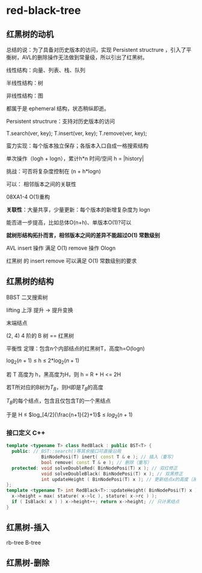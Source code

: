 # red-black-tree

## 红黑树的动机

总结的说：为了具备对历史版本的访问，实现 Persistent structrure ，引入了平衡树，AVL的删除操作无法做到常量级，所以引出了红黑树。

线性结构：向量、列表、栈、队列

半线性结构：树

非线性结构：图

都属于是 ephemeral 结构，状态稍纵即逝。

Persistent structrure：支持对历史版本的访问

T.search(ver, key); T.insert(ver, key); T.remove(ver, key);

蛮力实现：每个版本独立保存；各版本入口自成一格搜索结构

单次操作（logh + logn），累计h*n 时间/空间  h = |history|

挑战：可否将复杂度控制在 (n + h*logn)

可以： 相邻版本之间的关联性

08XA1-4 O(1)重构

**关联性**：大量共享，少量更新：每个版本的新增复杂度为 logn

能否进一步提高，比如总体O(n+h)、单版本O(1)?可以

**就树形结构拓扑而言，相邻版本之间的差异不能超过O(1) 常数级别**

AVL insert 操作 满足 O(1) remove 操作 Ologn

红黑树 的 insert remove 可以满足 O(1) 常数级别的要求

## 红黑树的结构

BBST 二叉搜索树

lifting 上浮 提升  -> 提升变换

末端结点

(2, 4) 4 阶的 B 树 == 红黑树

平衡性 
定理：包含n个内部结点的红黑树T，高度h=O(logn)

$\log_2{(n+1)}$ $\leq$ h $\leq$ 2*$\log_2{(n+1)}$

若 T 高度为 h，黑高度为H，则 h = R + H <= 2H

若T所对应的B树为$T_B$，则H即是$T_B$的高度

$T_B$的每个结点，包含且仅包含T的一个黑结点

于是 H $\leq$ $log_[4/2]{\frac{n+1}{2}+1}$ $\leq$ $log_2{(n+1)}$

### 接口定义 C++

```c++
template <typename T> class RedBlack : public BST<T> {
  public: // BST::search()等其余接口可直接沿用
             BinNodePosi(T) inert( const T & e ); // 插入（重写）
             bool remove( const T & e ); // 删除（重写）
  protected: void solveDoubleRed( BinNodePosi(T) x ); // 双红修正
             void solveDoubleBlack( BinNodePosi(T) x ); // 双黑修正
             int updateHeight ( BinNodePosi(T) x ); // 更新结点x的高度（黑高度）
};
template <typename T> int RedBlack<T>::updateHeight( BinNodePosi(T) x ) {
  x->height = max( stature( x->lc ), stature( x->rc ) );
  if ( IsBlack( x ) ) x->height++; return x->height; // 只计黑结点
}
```

## 红黑树-插入

rb-tree  B-tree



## 红黑树-删除
